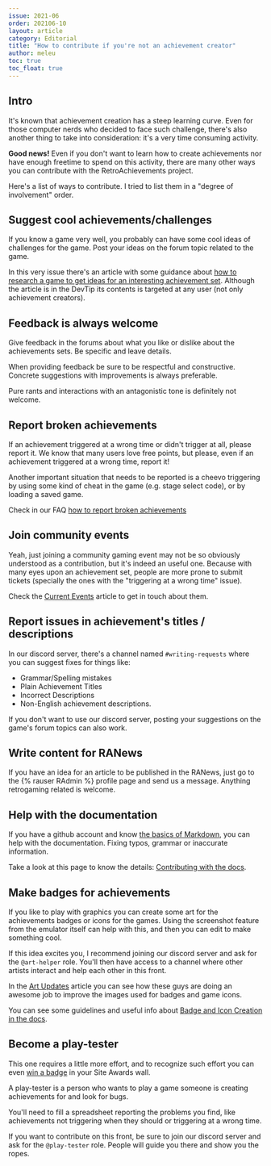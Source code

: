```yaml
---
issue: 2021-06
order: 202106-10
layout: article
category: Editorial
title: "How to contribute if you're not an achievement creator"
author: meleu
toc: true
toc_float: true
---
```



## Intro

It's known that achievement creation has a steep learning curve. Even for those computer nerds who decided to face such challenge, there's also another thing to take into consideration: it's a very time consuming activity.

**Good news!** Even if you don't want to learn how to create achievements nor have enough freetime to spend on this activity, there are many other ways you can contribute with the RetroAchievements project.

Here's a list of ways to contribute. I tried to list them in a "degree of involvement" order.


## Suggest cool achievements/challenges

If you know a game very well, you probably can have some cool ideas of challenges for the game. Post your ideas on the forum topic related to the game.

In this very issue there's an article with some guidance about [how to research a game to get ideas for an interesting achievement set](devtip). Although the article is in the DevTip its contents is targeted at any user (not only achievement creators).


## Feedback is always welcome

Give feedback in the forums about what you like or dislike about the achievements sets. Be specific and leave details.

When providing feedback be sure to be respectful and constructive. Concrete suggestions with improvements is always preferable.

Pure rants and interactions with an antagonistic tone is definitely not welcome.

## Report broken achievements

If an achievement triggered at a wrong time or didn't trigger at all, please report it. We know that many users love free points, but please, even if an achievement triggered at a wrong time, report it!

Another important situation that needs to be reported is a cheevo triggering by using some kind of cheat in the game (e.g. stage select code), or by loading a saved game.

Check in our FAQ [how to report broken achievements](https://docs.retroachievements.org/FAQ/#how-do-i-report-a-broken-achievement)


## Join community events

Yeah, just joining a community gaming event may not be so obviously understood as a contribution, but it's indeed an useful one. Because with many eyes upon an achievement set, people are more prone to submit tickets (specially the ones with the "triggering at a wrong time" issue).

Check the [Current Events](events) article to get in touch about them.



## Report issues in achievement's titles / descriptions

In our discord server, there's a channel named `#writing-requests` where you can suggest fixes for things like:

- Grammar/Spelling mistakes
- Plain Achievement Titles
- Incorrect Descriptions
- Non-English achievement descriptions. 

If you don't want to use our discord server, posting your suggestions on the game's forum topics can also work.


## Write content for RANews

If you have an idea for an article to be published in the RANews, just go to the {% rauser RAdmin %} profile page and send us a message. Anything retrogaming related is welcome.


## Help with the documentation

If you have a github account and know [the basics of Markdown](https://commonmark.org/help/tutorial/), you can help with the documentation. Fixing typos, grammar or inaccurate information.

Take a look at this page to know the details: [Contributing with the docs](https://docs.retroachievements.org/Contributing-with-the-docs/).




## Make badges for achievements

If you like to play with graphics you can create some art for the achievements badges or icons for the games. Using the screenshot feature from the emulator itself can help with this, and then you can edit to make something cool.

If this idea excites you, I recommend joining our discord server and ask for the `@art-helper` role. You'll then have access to a channel where other artists interact and help each other in this front.

In the [Art Updates](art-updates) article you can see how these guys are doing an awesome job to improve the images used for badges and game icons.

You can see some guidelines and useful info about [Badge and Icon Creation in the docs](https://docs.retroachievements.org/Badge-and-Icon-Creation/).



## Become a play-tester

This one requires a little more effort, and to recognize such effort you can even [win a badge](https://retroachievements.org/game/15950) in your Site Awards wall.

A play-tester is a person who wants to play a game someone is creating achievements for and look for bugs.

You'll need to fill a spreadsheet reporting the problems you find, like achievements not triggering when they should or triggering at a wrong time.

If you want to contribute on this front, be sure to join our discord server and ask for the `@play-tester` role. People will guide you there and show you the ropes.

